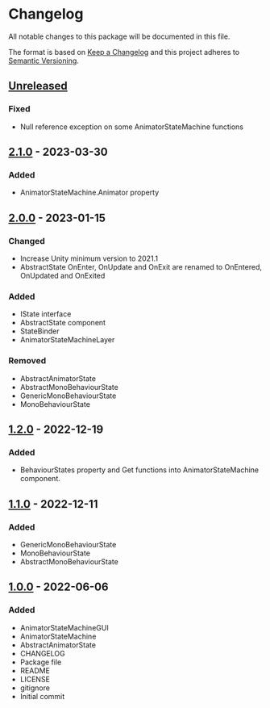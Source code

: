 # Changelog
All notable changes to this package will be documented in this file.

The format is based on [Keep a Changelog](http://keepachangelog.com/en/1.0.0/)
and this project adheres to [Semantic Versioning](http://semver.org/spec/v2.0.0.html).

## [Unreleased]

### Fixed
- Null reference exception on some AnimatorStateMachine functions

## [2.1.0] - 2023-03-30
### Added
- AnimatorStateMachine.Animator property

## [2.0.0] - 2023-01-15
### Changed
- Increase Unity minimum version to 2021.1
- AbstractState OnEnter, OnUpdate and OnExit are renamed to OnEntered, OnUpdated and OnExited

### Added
- IState interface
- AbstractState component
- StateBinder
- AnimatorStateMachineLayer

### Removed
- AbstractAnimatorState
- AbstractMonoBehaviourState
- GenericMonoBehaviourState
- MonoBehaviourState

## [1.2.0] - 2022-12-19
### Added
- BehaviourStates property and Get functions into AnimatorStateMachine component.

## [1.1.0] - 2022-12-11
### Added
- GenericMonoBehaviourState
- MonoBehaviourState
- AbstractMonoBehaviourState

## [1.0.0] - 2022-06-06
### Added
- AnimatorStateMachineGUI
- AnimatorStateMachine
- AbstractAnimatorState
- CHANGELOG
- Package file
- README
- LICENSE
- gitignore
- Initial commit

[Unreleased]: https://github.com/HyagoOliveira/AnimatorStates/compare/2.1.0...main
[2.1.0]: https://github.com/HyagoOliveira/AnimatorStates/tree/2.1.0/
[2.0.0]: https://github.com/HyagoOliveira/AnimatorStates/tree/2.0.0/
[1.2.0]: https://github.com/HyagoOliveira/AnimatorStates/tree/1.2.0/
[1.1.0]: https://github.com/HyagoOliveira/AnimatorStates/tree/1.1.0/
[1.0.0]: https://github.com/HyagoOliveira/AnimatorStates/tree/1.0.0/